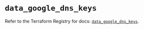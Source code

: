 # `data_google_dns_keys`

Refer to the Terraform Registry for docs: [`data_google_dns_keys`](https://registry.terraform.io/providers/hashicorp/google/6.40.0/docs/data-sources/dns_keys).
